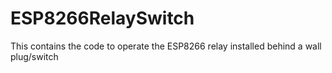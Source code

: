 # ESP8266RelaySwitch
This contains the code to operate the ESP8266 relay installed behind a wall plug/switch
